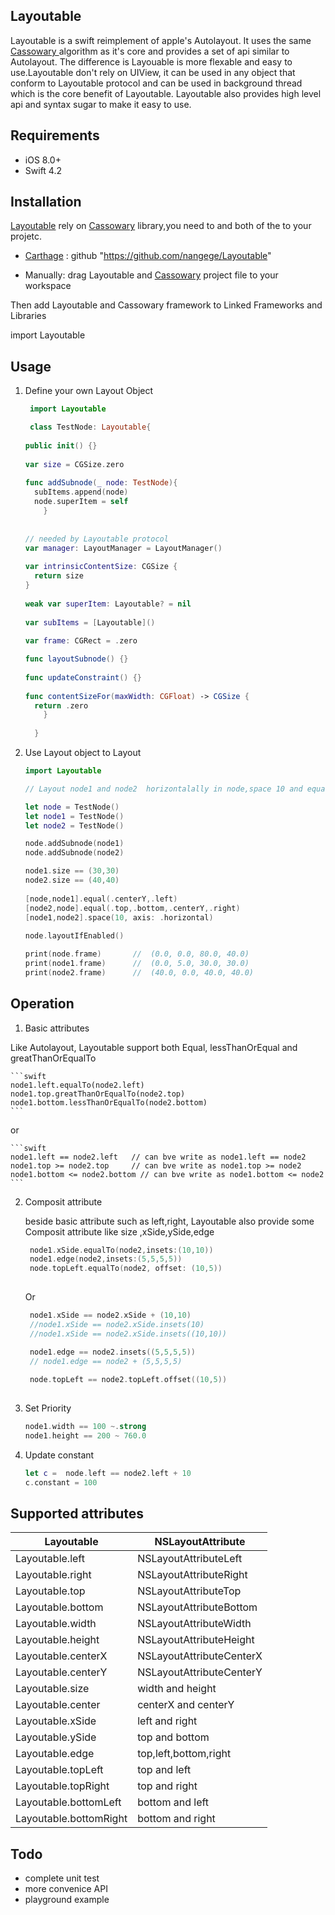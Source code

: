 ## Layoutable 

Layoutable is a swift reimplement of apple's Autolayout. It uses the same [Cassowary ](https://constraints.cs.washington.edu/cassowary/) algorithm as it's core and provides a set of api similar to Autolayout. The difference is Layouable is more flexable and easy to use.Layoutable don't rely on UIView, it can be used in any object that conform to Layoutable protocol and can be used in background thread which is the core benefit of Layoutable. Layoutable also provides high level api and syntax sugar to make it easy to use.

## Requirements
- iOS 8.0+
- Swift 4.2 

## Installation

[Layoutable](https://github.com/nangege/Layoutable) rely on   [Cassowary](https://github.com/nangege/Cassowary) library,you need to and both of the to your projetc.

- [Carthage](https://github.com/Carthage/Carthage) : github "https://github.com/nangege/Layoutable"

- Manually: drag Layoutable and [Cassowary](https://github.com/nangege/Cassowary) project file to your workspace 

Then add Layoutable and Cassowary framework to Linked Frameworks and Libraries

import Layoutable


## Usage

1. Define your own Layout Object
    ```swift
     import Layoutable
	
     class TestNode: Layoutable{
	  
	public init() {}
	  
	var size = CGSize.zero
	  
	func addSubnode(_ node: TestNode){
	  subItems.append(node)
	  node.superItem = self
        }
	  
	  
	// needed by Layoutable protocol
	var manager: LayoutManager = LayoutManager()
	  
	var intrinsicContentSize: CGSize {
	  return size
	}
	  
	weak var superItem: Layoutable? = nil
	  
	var subItems = [Layoutable]()
	  
	var frame: CGRect = .zero
	
	func layoutSubnode() {}
	  
	func updateConstraint() {}
	  
	func contentSizeFor(maxWidth: CGFloat) -> CGSize {
	  return .zero
        }
	  
      }

      ```

2. Use Layout object to Layout
    
    ```swift
    import Layoutable   
    
    // Layout node1 and node2  horizontalally in node,space 10 and equal center in Vertical
    
    let node = TestNode()
    let node1 = TestNode()
    let node2 = TestNode()
    
    node.addSubnode(node1)
    node.addSubnode(node2)
    
    node1.size == (30,30)
    node2.size == (40,40)
	  
    [node,node1].equal(.centerY,.left)  
    [node2,node].equal(.top,.bottom,.centerY,.right)
    [node1,node2].space(10, axis: .horizontal)
	  
    node.layoutIfEnabled()
	
    print(node.frame)       //  (0.0, 0.0, 80.0, 40.0)
    print(node1.frame)      //  (0.0, 5.0, 30.0, 30.0)
    print(node2.frame)      //  (40.0, 0.0, 40.0, 40.0)
    
    ```
    
## Operation

1. Basic attributes
  
  Like Autolayout, Layoutable support both Equal, lessThanOrEqual and greatThanOrEqualTo

    ```swift
    node1.left.equalTo(node2.left)
    node1.top.greatThanOrEqualTo(node2.top)
    node1.bottom.lessThanOrEqualTo(node2.bottom)
    ```
   or
	
    ```swift
    node1.left == node2.left   // can bve write as node1.left == node2  
    node1.top >= node2.top     // can bve write as node1.top >= node2
    node1.bottom <= node2.bottom // can bve write as node1.bottom <= node2
    ```
2. Composit attribute

   beside basic attribute such as  left,right, Layoutable also provide some Composit attribute like size ,xSide,ySide,edge
   
   ```swift
    node1.xSide.equalTo(node2,insets:(10,10))
    node1.edge(node2,insets:(5,5,5,5))
    node.topLeft.equalTo(node2, offset: (10,5))
      
   ```
   Or
   
   ```swift
    node1.xSide == node2.xSide + (10,10) 
    //node1.xSide == node2.xSide.insets(10)
    //node1.xSide == node2.xSide.insets((10,10))
   
    node1.edge == node2.insets((5,5,5,5))
    // node1.edge == node2 + (5,5,5,5)
    
    node.topLeft == node2.topLeft.offset((10,5))
    
   ```
 
3. Set Priority

     ```swift 
     node1.width == 100 ~.strong 
     node1.height == 200 ~ 760.0
      ``` 
4. Update constant

    ```swift
    let c =  node.left == node2.left + 10
    c.constant = 100
    ```   
 
## Supported attributes


Layoutable                   |  NSLayoutAttribute
-------------------------    |  --------------------------
Layoutable.left              |  NSLayoutAttributeLeft
Layoutable.right             |  NSLayoutAttributeRight
Layoutable.top               |  NSLayoutAttributeTop
Layoutable.bottom            |  NSLayoutAttributeBottom
Layoutable.width             |  NSLayoutAttributeWidth
Layoutable.height            |  NSLayoutAttributeHeight
Layoutable.centerX           |  NSLayoutAttributeCenterX
Layoutable.centerY           |  NSLayoutAttributeCenterY
Layoutable.size              |  width and height
Layoutable.center            |  centerX and centerY
Layoutable.xSide             |  left and right
Layoutable.ySide             |  top and bottom
Layoutable.edge              |  top,left,bottom,right
Layoutable.topLeft           |  top and left
Layoutable.topRight          |  top and right
Layoutable.bottomLeft        |  bottom and left
Layoutable.bottomRight       |  bottom and right


## Todo
- complete unit test
- more convenice API
- playground example


